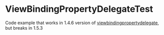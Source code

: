 # ViewBindingPropertyDelegateTest

Code example that works in 1.4.6 version of [viewbindingpropertydelegate](https://github.com/androidbroadcast/ViewBindingPropertyDelegate), but breaks in 1.5.3
